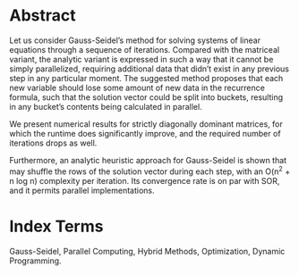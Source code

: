 # Abstract

Let us consider Gauss-Seidel’s method for solving systems of linear equations through a sequence of iterations. Compared
with the matriceal variant, the analytic variant is expressed in such a way that it cannot be simply parallelized, requiring additional data
that didn’t exist in any previous step in any particular moment. The suggested method proposes that each new variable should lose
some amount of new data in the recurrence formula, such that the solution vector could be split into buckets, resulting in any bucket’s
contents being calculated in parallel.

We present numerical results for strictly diagonally dominant matrices, for which the runtime does significantly improve, and the
required number of iterations drops as well.

Furthermore, an analytic heuristic approach for Gauss-Seidel is shown that may shuffle the rows of the solution vector during each
step, with an O(n<sup>2</sup> + n log n) complexity per iteration. Its convergence rate is on par with SOR, and it permits parallel implementations.

# Index Terms

Gauss-Seidel, Parallel Computing, Hybrid Methods, Optimization, Dynamic Programming.
